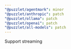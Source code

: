 ```yaml
---
"@puzzlet/agentmark": minor
"@puzzlet/anthropic": patch
"@puzzlet/ollama": patch
"@puzzlet/openai": patch
"@puzzlet/all-models": patch
---
```


Support streaming
